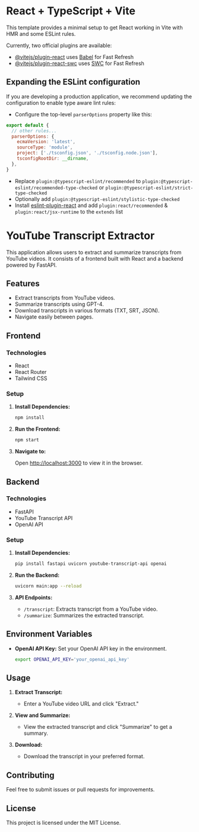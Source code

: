 # React + TypeScript + Vite

This template provides a minimal setup to get React working in Vite with HMR and some ESLint rules.

Currently, two official plugins are available:

- [@vitejs/plugin-react](https://github.com/vitejs/vite-plugin-react/blob/main/packages/plugin-react/README.md) uses [Babel](https://babeljs.io/) for Fast Refresh
- [@vitejs/plugin-react-swc](https://github.com/vitejs/vite-plugin-react-swc) uses [SWC](https://swc.rs/) for Fast Refresh

## Expanding the ESLint configuration

If you are developing a production application, we recommend updating the configuration to enable type aware lint rules:

- Configure the top-level `parserOptions` property like this:

```js
export default {
  // other rules...
  parserOptions: {
    ecmaVersion: 'latest',
    sourceType: 'module',
    project: ['./tsconfig.json', './tsconfig.node.json'],
    tsconfigRootDir: __dirname,
  },
}
```

- Replace `plugin:@typescript-eslint/recommended` to `plugin:@typescript-eslint/recommended-type-checked` or `plugin:@typescript-eslint/strict-type-checked`
- Optionally add `plugin:@typescript-eslint/stylistic-type-checked`
- Install [eslint-plugin-react](https://github.com/jsx-eslint/eslint-plugin-react) and add `plugin:react/recommended` & `plugin:react/jsx-runtime` to the `extends` list

# YouTube Transcript Extractor

This application allows users to extract and summarize transcripts from YouTube videos. It consists of a frontend built with React and a backend powered by FastAPI.

## Features

- Extract transcripts from YouTube videos.
- Summarize transcripts using GPT-4.
- Download transcripts in various formats (TXT, SRT, JSON).
- Navigate easily between pages.

## Frontend

### Technologies

- React
- React Router
- Tailwind CSS

### Setup

1. **Install Dependencies:**

   ```bash
   npm install
   ```

2. **Run the Frontend:**

   ```bash
   npm start
   ```

3. **Navigate to:**

   Open [http://localhost:3000](http://localhost:3000) to view it in the browser.

## Backend

### Technologies

- FastAPI
- YouTube Transcript API
- OpenAI API

### Setup

1. **Install Dependencies:**

   ```bash
   pip install fastapi uvicorn youtube-transcript-api openai
   ```

2. **Run the Backend:**

   ```bash
   uvicorn main:app --reload
   ```

3. **API Endpoints:**

   - `/transcript`: Extracts transcript from a YouTube video.
   - `/summarize`: Summarizes the extracted transcript.

## Environment Variables

- **OpenAI API Key:** Set your OpenAI API key in the environment.

  ```bash
  export OPENAI_API_KEY='your_openai_api_key'
  ```

## Usage

1. **Extract Transcript:**
   - Enter a YouTube video URL and click "Extract."

2. **View and Summarize:**
   - View the extracted transcript and click "Summarize" to get a summary.

3. **Download:**
   - Download the transcript in your preferred format.

## Contributing

Feel free to submit issues or pull requests for improvements.

## License

This project is licensed under the MIT License.